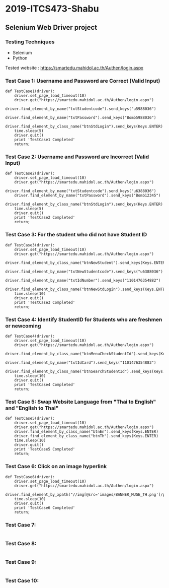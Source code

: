 # 2019-ITCS473-Shabu
## Selenium Web Driver project
### Testing Techniques
* Selenium
* Python

Tested website : https://smartedu.mahidol.ac.th/Authen/login.aspx

### Test Case 1: Username and Password are Correct (Valid Input)
```
def TestCase1(driver):
    driver.set_page_load_timeout(10)
    driver.get("https://smartedu.mahidol.ac.th/Authen/login.aspx")
    driver.find_element_by_name("txtStudentcode").send_keys("u5988036")
    driver.find_element_by_name("txtPassword").send_keys("Bomb5988036")
    driver.find_element_by_class_name("btnStdLogin").send_keys(Keys.ENTER)
    time.sleep(5)
    driver.quit()
    print 'TestCase1 Completed'
    return;
```
### Test Case 2: Username and Password are Incorrect (Valid Input)
```
def TestCase2(driver):
    driver.set_page_load_timeout(10)
    driver.get("https://smartedu.mahidol.ac.th/Authen/login.aspx")
    driver.find_element_by_name("txtStudentcode").send_keys("u6388036")
    driver.find_element_by_name("txtPassword").send_keys("Bomb12345")
    driver.find_element_by_class_name("btnStdLogin").send_keys(Keys.ENTER)
    time.sleep(5)
    driver.quit()
    print 'TestCase2 Completed'
    return;
```

### Test Case 3: For the student who did not have Student ID
```
def TestCase3(driver):
    driver.set_page_load_timeout(10)
    driver.get("https://smartedu.mahidol.ac.th/Authen/login.aspx")
    driver.find_element_by_class_name("btnNewStudent").send_keys(Keys.ENTER)
    driver.find_element_by_name("txtNewStudentcode").send_keys("u6388036")
    driver.find_element_by_name("txtIdNumber").send_keys("1101476354882")
    driver.find_element_by_class_name("btnNewStdLogin").send_keys(Keys.ENTER)
    time.sleep(10)
    driver.quit()
    print 'TestCase3 Completed'
    return;
```

### Test Case 4: Identify StudentID for Students who are freshmen or newcoming
```
def TestCase4(driver):
    driver.set_page_load_timeout(10)
    driver.get("https://smartedu.mahidol.ac.th/Authen/login.aspx")
    driver.find_element_by_class_name("btnMenuCheckStudentId").send_keys(Keys.ENTER)
    driver.find_element_by_name("txtIdCard").send_keys("1101476354883")
    driver.find_element_by_class_name("btnSearchStudentId").send_keys(Keys.ENTER)
    time.sleep(10)
    driver.quit()
    print 'TestCase4 Completed'
    return;
```

### Test Case 5: Swap Website Language from "Thai to English" and "English to Thai"
```
def TestCase5(driver):
    driver.set_page_load_timeout(10)
    driver.get("https://smartedu.mahidol.ac.th/Authen/login.aspx")
    driver.find_element_by_class_name("btnEn").send_keys(Keys.ENTER)
    driver.find_element_by_class_name("btnTh").send_keys(Keys.ENTER)
    time.sleep(10)
    driver.quit()
    print 'TestCase5 Completed'
    return;
```

### Test Case 6: Click on an image hyperlink
```
def TestCase6(driver):
    driver.set_page_load_timeout(10)
    driver.get("https://smartedu.mahidol.ac.th/Authen/login.aspx")
    driver.find_element_by_xpath("//img[@src='images/BANNER_MUGE_TH.png']/parent::a").send_keys(Keys.ENTER)
    time.sleep(10)
    driver.quit()
    print 'TestCase6 Completed'
    return;
```

### Test Case 7:
```
```

### Test Case 8:
```
```

### Test Case 9:
```
```

### Test Case 10:
```
```
